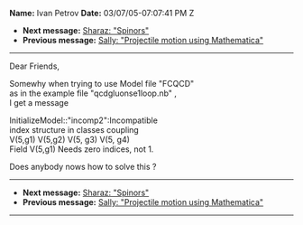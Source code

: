 **Name:** Ivan Petrov
**Date:** 03/07/05-07:07:41 PM Z

  - **Next message:** [Sharaz: "Spinors"](0262.html)
  - **Previous message:** [Sally: "Projectile motion using
    Mathematica"](0260.html)

-----

Dear Friends,  

Somewhy when trying to use Model file "FCQCD"  
as in the example file "qcdgluonse1loop.nb" ,  
I get a message  

InitializeModel::"incomp2":Incompatible  
index structure in classes coupling  
V(5,g1) V(5,g2) V(5, g3) V(5, g4)  
Field V(5,g1) Needs zero indices, not 1.  

Does anybody nows how to solve this ?  

-----

  - **Next message:** [Sharaz: "Spinors"](0262.html)
  - **Previous message:** [Sally: "Projectile motion using
    Mathematica"](0260.html)

-----

